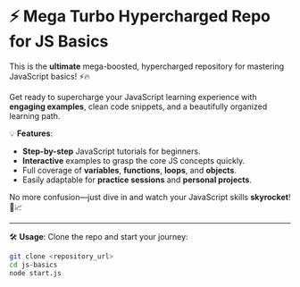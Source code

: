 # ⚡️ Mega Turbo Hypercharged Repo for JS Basics

This is the **ultimate** mega-boosted, hypercharged repository for mastering JavaScript basics! ⚡️🔥

Get ready to supercharge your JavaScript learning experience with **engaging examples**, clean code snippets, and a beautifully organized learning path.

💡 **Features**:

- **Step-by-step** JavaScript tutorials for beginners.
- **Interactive** examples to grasp the core JS concepts quickly.
- Full coverage of **variables**, **functions**, **loops**, and **objects**.
- Easily adaptable for **practice sessions** and **personal projects**.

No more confusion—just dive in and watch your JavaScript skills **skyrocket**! 🚀📈

---

🛠️ **Usage**: Clone the repo and start your journey:

```sh
git clone <repository_url>
cd js-basics
node start.js

```

